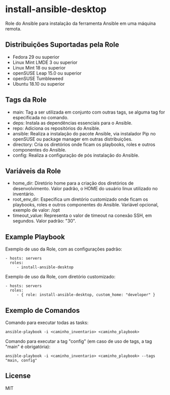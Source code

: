 install-ansible-desktop
=========

Role do Ansible para instalação da ferramenta Ansible em uma máquina remota.

Distribuições Suportadas pela Role
------------

- Fedora 29 ou superior          
- Linux Mint LMDE 3 ou superior  
- Linux Mint 18 ou superior      
- openSUSE Leap 15.0 ou superior 
- openSUSE Tumbleweed            
- Ubuntu 18.10 ou superior       


Tags da Role 
--------------

- main: Tag a ser utilizada em conjunto com outras tags, se alguma tag for especificada no comando.
- deps: Instala as dependências essenciais para o Ansible.
- repo: Adiciona os repositórios do Ansible.
- ansible: Realiza a instalação do pacote Ansible, via instalador Pip no openSUSE ou package manager em outras distribuições.
- directory: Cria os diretórios onde ficam os playbooks, roles e outros componentes do Ansible.
- config: Realiza a configuração de pós instalação do Ansible.


Variáveis da Role 
--------------

- home_dir: Diretório home para a criação dos diretórios de desenvolvimento. Valor padrão, o HOME do usuário linux utilizado no inventário.
- root_env_dir: Especifica um diretório customizado onde ficam os playbooks, roles e outros componentes do Ansible. Variável opcional, exemplo de valor: /opt
- timeout_value: Representa o valor de timeout na conexão SSH, em segundos. Valor padrão: "30".

Example Playbook
----------------

Exemplo de uso da Role, com as configurações padrão:

    - hosts: servers
      roles:
         - install-ansible-desktop

Exemplo de uso da Role, com diretório customizado:

    - hosts: servers
      roles:
         - { role: install-ansible-desktop, custom_home: "developer" }

Exemplo de Comandos
----------------

Comando para executar todas as tasks:

    ansible-playbook -i <caminho_inventario> <caminho_playbook>

Comando para executar a tag "config" (em caso de uso de tags, a tag "main" é obrigatória):

    ansible-playbook -i <caminho_inventario> <caminho_playbook> --tags "main, config"


License
-------

MIT